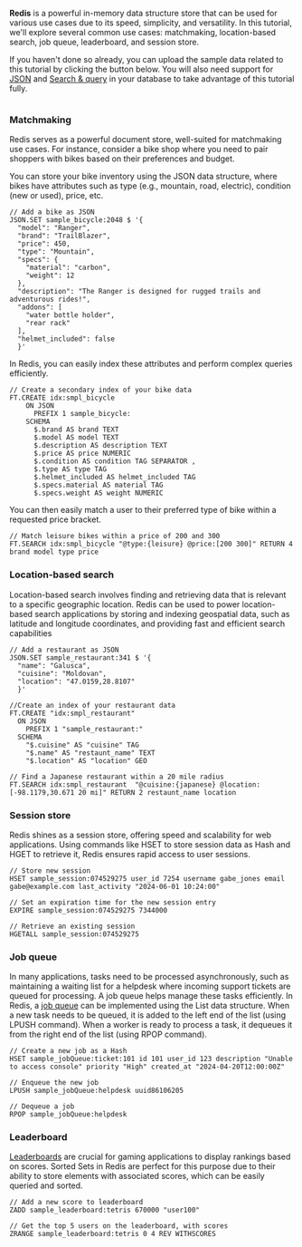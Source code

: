 **Redis** is a powerful in-memory data structure store that can be used for various use cases due to its speed, simplicity, and versatility. In this tutorial, we'll explore several common use cases: matchmaking, location-based search, job queue, leaderboard, and session store.

If you haven't done so already, you can upload the sample data related to this tutorial by clicking the button below. You will also need support for [JSON](https://redis.io/docs/latest/develop/data-types/json/) and [Search & query](https://redis.io/docs/latest/develop/interact/search-and-query/) in your database to take advantage of this tutorial fully.

```redis-upload:[/uc/sample_data.txt] Upload Sample Data
```

### Matchmaking

Redis serves as a powerful document store, well-suited for matchmaking use cases. For instance, consider a bike shop where you need to pair shoppers with bikes based on their preferences and budget.

You can store your bike inventory using the JSON data structure, where bikes have attributes such as type (e.g., mountain, road, electric), condition (new or used), price, etc. 

```redis:[run_confirmation=true]
// Add a bike as JSON
JSON.SET sample_bicycle:2048 $ '{
  "model": "Ranger",
  "brand": "TrailBlazer",
  "price": 450,
  "type": "Mountain",
  "specs": {
    "material": "carbon",
    "weight": 12
  },
  "description": "The Ranger is designed for rugged trails and adventurous rides!",
  "addons": [
    "water bottle holder",
    "rear rack"
  ],
  "helmet_included": false
  }'
```

In Redis, you can easily index these attributes and perform complex queries efficiently.

```redis:[run_confirmation=true] 
// Create a secondary index of your bike data
FT.CREATE idx:smpl_bicycle 
    ON JSON 
      PREFIX 1 sample_bicycle: 
    SCHEMA 
      $.brand AS brand TEXT
      $.model AS model TEXT  
      $.description AS description TEXT
      $.price AS price NUMERIC 
      $.condition AS condition TAG SEPARATOR , 
      $.type AS type TAG 
      $.helmet_included AS helmet_included TAG 
      $.specs.material AS material TAG 
      $.specs.weight AS weight NUMERIC
```

You can then easily match a user to their preferred type of bike within a requested price bracket.

```redis:[run_confirmation=true]
// Match leisure bikes within a price of 200 and 300
FT.SEARCH idx:smpl_bicycle "@type:{leisure} @price:[200 300]" RETURN 4 brand model type price
```

### Location-based search

Location-based search involves finding and retrieving data that is relevant to a specific geographic location. Redis can be used to power location-based search applications by storing and indexing geospatial data, such as latitude and longitude coordinates, and providing fast and efficient search capabilities

```redis:[run_confirmation=true] 
// Add a restaurant as JSON
JSON.SET sample_restaurant:341 $ '{
  "name": "Galusca",
  "cuisine": "Moldovan",
  "location": "47.0159,28.8107"
  }'
```

```redis:[run_confirmation=true] 
//Create an index of your restaurant data
FT.CREATE "idx:smpl_restaurant"
  ON JSON
    PREFIX 1 "sample_restaurant:"
  SCHEMA
    "$.cuisine" AS "cuisine" TAG
    "$.name" AS "restaunt_name" TEXT
    "$.location" AS "location" GEO
```

```redis:[run_confirmation=true] 
// Find a Japanese restaurant within a 20 mile radius
FT.SEARCH idx:smpl_restaurant  "@cuisine:{japanese} @location:[-98.1179,30.671 20 mi]" RETURN 2 restaunt_name location
```

### Session store

Redis shines as a session store, offering speed and scalability for web applications. Using commands like HSET to store session data as Hash and HGET to retrieve it, Redis ensures rapid access to user sessions.

```redis:[run_confirmation=true]
// Store new session
HSET sample_session:074529275 user_id 7254 username gabe_jones email gabe@example.com last_activity "2024-06-01 10:24:00"

// Set an expiration time for the new session entry
EXPIRE sample_session:074529275 7344000
```

```redis:[run_confirmation=true] 
// Retrieve an existing session
HGETALL sample_session:074529275
```

### Job queue

In many applications, tasks need to be processed asynchronously, such as maintaining a waiting list for a helpdesk where incoming support tickets are queued for processing. A job queue helps manage these tasks efficiently. In Redis, a [job queue](https://redis.io/glossary/redis-queue/) can be implemented using the List data structure. When a new task needs to be queued, it is added to the left end of the list (using LPUSH command). When a worker is ready to process a task, it dequeues it from the right end of the list (using RPOP command). 


```redis:[run_confirmation=true]
// Create a new job as a Hash
HSET sample_jobQueue:ticket:101 id 101 user_id 123 description "Unable to access console" priority "High" created_at "2024-04-20T12:00:00Z"

// Enqueue the new job
LPUSH sample_jobQueue:helpdesk uuid86106205
```

```redis:[run_confirmation=true]
// Dequeue a job
RPOP sample_jobQueue:helpdesk 
```

### Leaderboard

[Leaderboards](https://redis.io/solutions/leaderboards/) are crucial for gaming applications to display rankings based on scores. Sorted Sets in Redis are perfect for this purpose due to their ability to store elements with associated scores, which can be easily queried and sorted.

```redis:[run_confirmation=true]
// Add a new score to leaderboard
ZADD sample_leaderboard:tetris 670000 "user100"
```

```redis:[run_confirmation=true]
// Get the top 5 users on the leaderboard, with scores
ZRANGE sample_leaderboard:tetris 0 4 REV WITHSCORES
```